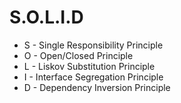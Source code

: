 # S.O.L.I.D

- S - Single Responsibility Principle
- O - Open/Closed Principle
- L - Liskov Substitution Principle
- I - Interface Segregation Principle
- D - Dependency Inversion Principle